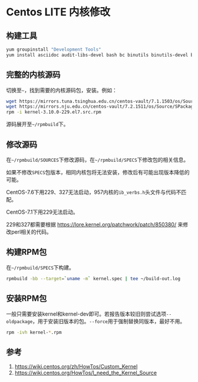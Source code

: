 # Centos LITE 内核修改

## 构建工具

```sh
yum groupinstall "Development Tools"
yum install asciidoc audit-libs-devel bash bc binutils binutils-devel bison curl diffutils elfutils elfutils-devel elfutils-libelf-devel findutils flex gawk gcc gettext gzip hmaccalc hostname java-devel m4 make module-init-tools mock ncurses-devel net-tools newt-devel numactl-devel openssl openssl-devel patch pciutils-devel perl perl-ExtUtils-Embed pesign python-devel python-docutils redhat-rpm-config rpm-build sh-utils tar vim wget xmlto xz zlib-devel
```

## 完整的内核源码

切换至`~`，找到需要的内核源码包，安装。例如：

```sh
wget https://mirrors.tuna.tsinghua.edu.cn/centos-vault/7.1.1503/os/Source/SPackages/kernel-3.10.0-229.el7.src.rpm
wget https://mirrors.nju.edu.cn/centos-vault/7.2.1511/os/Source/SPackages/kernel-3.10.0-327.el7.src.rpm
rpm -i kernel-3.10.0-229.el7.src.rpm
```

源码展开至`~/rpmbuild`下。

## 修改源码

在`~/rpmbuild/SOURCES`下修改源码，在`~/rpmbuild/SPECS`下修改包的相关信息。

如果不修改`SPECS`包版本，相同内核包将无法安装，修改后有可能出现版本降低的可能。

CentOS-7.6下用229、327无法启动，957内核的`ib_verbs.h`头文件与代码不匹配。

CentOS-7.1下用229无法启动。

229和327都需要根据 https://lore.kernel.org/patchwork/patch/850380/ 来修改perl相关的代码。

## 构建RPM包

在`~/rpmbuild/SPECS`下构建。

```sh
rpmbuild -bb --target=`uname -m` kernel.spec | tee ~/build-out.log
```

## 安装RPM包

一般只需要安装kernel和kernel-dev即可。若报告版本较旧则尝试选项`--oldpackage`，用于安装旧版本的包。`--force`用于强制替换同版本，最好不用。

```sh
rpm -ivh kernel-*.rpm
```

## 参考

1. https://wiki.centos.org/zh/HowTos/Custom_Kernel
2. https://wiki.centos.org/HowTos/I_need_the_Kernel_Source
